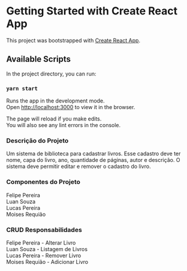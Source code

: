 # Getting Started with Create React App

This project was bootstrapped with [Create React App](https://github.com/facebook/create-react-app).

## Available Scripts

In the project directory, you can run:

### `yarn start`

Runs the app in the development mode.\
Open [http://localhost:3000](http://localhost:3000) to view it in the browser.

The page will reload if you make edits.\
You will also see any lint errors in the console.

### Descrição do Projeto

Um sistema de biblioteca para cadastrar livros. Esse cadastro deve ter nome, capa do livro, ano, quantidade de páginas, autor e descrição. O sistema deve permitir editar e remover o cadastro do livro.

### Componentes do Projeto

Felipe Pereira\
Luan Souza\
Lucas Pereira\
Moises Requião

### CRUD Responsabilidades

Felipe Pereira - Alterar Livro\
Luan Souza - Listagem de Livros\
Lucas Pereira - Remover Livro\
Moises Requião - Adicionar Livro

